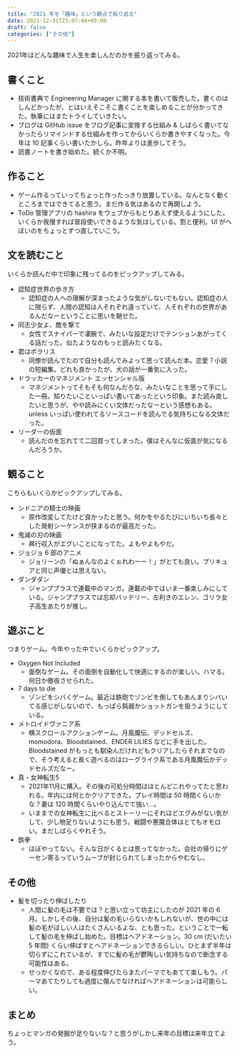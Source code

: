 ```yaml
---
title: "2021 年を「趣味」という観点で振り返る"
date: 2021-12-31T23:07:04+09:00
draft: false
categories: ["その他"]
---
```


2021年はどんな趣味で人生を楽しんだのかを振り返ってみる。

<!--more-->

## 書くこと

- 技術書典で Engineering Manager に関する本を書いて販売した。書くのはしんどかったが、とはいえそこそこ書くことを楽しめることが分かってきた。執筆にはまたトライしていきたい。
- ブログは GitHub issue をブログ記事に変換する仕組み & しばらく書いてなかったらリマインドする仕組みを作ってからいくらか書きやすくなった。今年は 10 記事くらい書いたかしら。昨年よりは進歩してそう。
- 読書ノートを書き始めた。続くか不明。

## 作ること

- ゲーム作るっていってちょっと作ったっきり放置している。なんとなく動くところまではできてると思う。まだ作る気はあるので再開しよう。
- ToDo 管理アプリの hashira をウェブからもとりあえず使えるようにした。いくらか我慢すれば普段使いできるような気はしている。割と便利。UI がへぼいのをちょっとずつ直していこう。

## 文を読むこと

いくらか読んだ中で印象に残ってるのをピックアップしてみる。

- 認知症世界の歩き方
  - 認知症の人への理解が深まったような気がしないでもない。認知症の人に限らず、人間の認知は人それぞれ違っていて、人それぞれの世界があるんだなーということに思いを馳せた。
- 同志少女よ、敵を撃て
  - 女性でスナイパーで凄腕で、みたいな設定だけでテンションあがってくる話だった。似たようなのもっと読みたくなる。
- 君はポラリス
  - 同僚が読んでたので自分も読んでみよって思って読んだ本。恋愛？小説の短編集。どれも良かったが、犬の話が一番気に入った。
- ドラッカーのマネジメント エッセンシャル版
  - マネジメントってそもそも何なんだろな、みたいなことを思って手にした一冊。知りたいこといっぱい書いてあったという印象。また読み直したいと思うが、やや読みにくい文体だったなーという感想もある。unless いっぱい使われてるソースコードを読んでる気持ちになる文体だった。
- リーダーの仮面
  - 読んだのを忘れてて二回買ってしまった。僕はそんなに仮面が気になるんだろうか。

## 観ること

こちらもいくらかピックアップしてみる。

- シドニアの騎士の映画
  - 原作改変してたけど良かったと思う。何かをやるたびにいちいち長々とした発射シーケンスが挟まるのが最高だった。
- 鬼滅の刃の映画
  - 興行収入がエグいことになってた。よもやよもやだ。
- ジョジョ 6 部のアニメ
  - ジョリーンの「ぬぁんなのよくぉれわーー！」がとても良い。プリキュアと同じ声優とは思えない。
- ダンダダン
  - ジャンププラスで連載中のマンガ。連載の中ではいま一番楽しみにしている。ジャンププラスでは忘却バッテリー、左利きのエレン、ゴリラ女子高生あたりが推し。

## 遊ぶこと

つまりゲーム。今年やった中でいくらかピックアップ。

- Oxygen Not Included
  - 面倒なゲーム。その面倒を自動化して快適にするのが楽しい。ハマる。何日か徹夜させられた。
- 7 days to die
  - ゾンビをシバくゲーム。最近は鉄砲でゾンビを倒してもあんまりシバいてる感じがしないので、もっぱら鈍器かショットガンを扱うようにしている。
- メトロイドヴァニア系
  - 横スクロールアクションゲーム。月風魔伝、デッドセルズ、momodora、Bloodstained、ENDER LILIES などに手を出した。Bloodstained がもっとも馴染んだけれどもクリアしたらそれまでなので、そう考えると長く遊べるのはローグライク系である月風魔伝かデッドセルズだなー。
- 真・女神転生5
  - 2021年11月に購入。その後の可処分時間はほとんどこれやってたと思われる。年内には何とかクリアできた。プレイ時間は 50 時間くらいかな？妻は 120 時間くらいやり込んでて強い...。
  - いままでの女神転生に比べるとストーリーにそれほどエグみがない気がして、少し物足りないようにも思う。戦闘や悪魔合体はとてもオモロい。まだしばらくやれそう。
- 鉄拳
  - ほぼやってない。そんな日がくるとは思ってなかった。会社の帰りにゲーセン寄るっていうムーブが封じられてしまったからやむなし。

## その他

- 髪を切ったり伸ばしたり
  - 人間に髪の毛は不要では？と思い立って坊主にしたのが 2021 年の 6 月。しかしその後、自分は髪の毛いらないかもしれないが、世の中には髪の毛がほしい人はたくさんいるよな、とも思った。ということで一転して髪の毛を伸ばし始めた。目標はヘアドネーション。30 cm (だいたい 5 年間) くらい伸ばすとヘアドネーションできるらしい。ひとまず半年は切らずにこれているが、すでに髪の毛が鬱陶しい気持ちなので断念する可能性はある。
  - せっかくなので、ある程度伸びたらまたパーマでもあてて楽しもう。パーマあてたりしても過度に傷んでなければヘアドネーションは可能らしい。

## まとめ

ちょっとマンガの発掘が足りないな？と思うがしかし来年の目標は来年立てよう。
